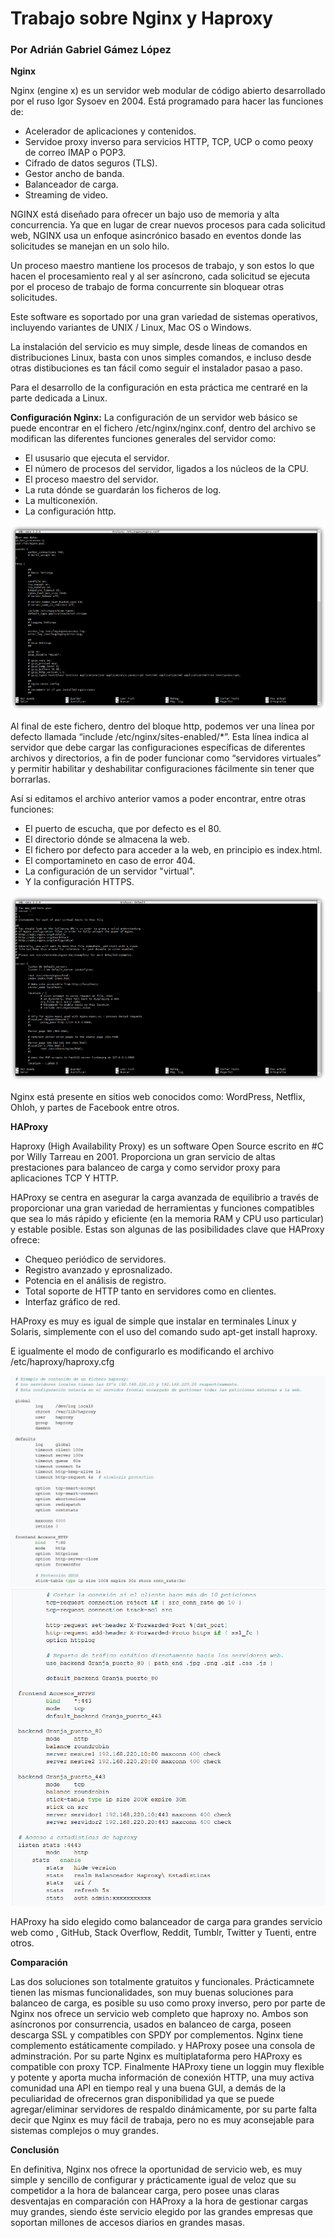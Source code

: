 # Trabajo sobre Nginx y Haproxy
### Por Adrián Gabriel Gámez López

**Nginx**

Nginx (engine x) es un servidor web modular de código abierto desarrollado por el ruso Igor Sysoev en 2004.
Está programado para hacer las funciones de:
* Acelerador de aplicaciones y contenidos.
* Servidoe proxy inverso para servicios HTTP, TCP, UCP o como peoxy de correo IMAP o POP3.
* Cifrado de datos seguros (TLS).
* Gestor ancho de banda.
* Balanceador de carga.
* Streaming de video.

NGINX está diseñado para ofrecer un bajo uso de memoria y alta concurrencia.
Ya que en lugar de crear nuevos procesos para cada solicitud web, NGINX usa un enfoque asincrónico basado en eventos donde las solicitudes se manejan en un solo hilo.

Un proceso maestro mantiene los procesos de trabajo, y son estos lo que hacen el procesamiento real y al ser asíncrono, cada solicitud se ejecuta por el proceso de trabajo de forma concurrente sin bloquear otras solicitudes.

Este software es soportado por una gran variedad de sistemas operativos, incluyendo variantes de UNIX / Linux, Mac OS o Windows.

La instalación del servicio es muy simple, desde lineas de comandos en distribuciones Linux, basta con unos simples comandos, e incluso desde otras distibuciones es tan fácil como seguir el instalador pasao a paso.

Para el desarrollo de la configuración en esta práctica me centraré en la parte dedicada a Linux.

**Configuración Nginx:**
La configuración de un servidor web básico se puede encontrar en el fichero /etc/nginx/nginx.conf, dentro del archivo se modifican las diferentes funciones generales del servidor como:
* El ususario que ejecuta el servidor.
* El número de procesos del servidor, ligados a los núcleos de la CPU.
* El proceso maestro del servidor.
* La ruta dónde se guardarán los ficheros de log.
* La multiconexión.
* La configuración http.

![I_1](./imagenes/Imagen_1.png)

Al final de este fichero, dentro del bloque http, podemos ver una línea por defecto llamada “include /etc/nginx/sites-enabled/*”. Esta línea indica al servidor que debe cargar las configuraciones específicas de diferentes archivos y directorios, a fin de poder funcionar como “servidores virtuales” y permitir habilitar y deshabilitar configuraciones fácilmente sin tener que borrarlas.

Así si editamos el archivo anterior vamos a poder encontrar, entre otras funciones:
* El puerto de escucha, que por defecto es el 80.
* El directorio dónde se almacena la web.
* El fichero por defecto para acceder a la web, en principio es index.html.
* El comportamineto en caso de error 404.
* La configuración de un servidor "virtual".
* Y la configuración HTTPS.

![I_2](./imagenes/Imagen_2.png)

Nginx está presente en sitios web conocidos como: WordPress, Netflix, Ohloh, y partes de Facebook entre otros.

**HAProxy**

Haproxy (High Availability Proxy) es un software Open Source escrito en #C por Willy Tarreau en 2001.
Proporciona un gran servicio de altas prestaciones para balanceo de carga y como servidor proxy para aplicaciones TCP Y HTTP.

HAProxy se centra en asegurar la carga avanzada de equilibrio a través de proporcionar una gran variedad de herramientas y funciones compatibles que sea lo más rápido y eficiente (en la memoria RAM y CPU uso particular) y estable posible. Estas son algunas de las posibilidades clave que HAProxy ofrece:
* Chequeo periódico de servidores.
* Registro avanzado y eprosnalizado.
* Potencia en el análisis de registro.
* Total soporte de HTTP tanto en servidores como en clientes.
* Interfaz gráfico de red.

HAProxy es muy es igual de simple que instalar en terminales Linux y Solaris, simplemente con el uso del comando sudo apt-get install haproxy.

E igualmente el modo de configurarlo es modificando el archivo /etc/haproxy/haproxy.cfg

![I_3](./imagenes/Imagen_3.png)
![I_4](./imagenes/Imagen_4.png)

HAProxy ha sido elegido como balanceador de carga para grandes servicio web como , GitHub, Stack Overflow, Reddit, Tumblr, Twitter y Tuenti, entre otros.

**Comparación**

Las dos soluciones son totalmente gratuitos y funcionales.
Prácticamnete tienen las mismas funcionalidades, son muy buenas soluciones para balanceo de carga, es posible su uso como proxy inverso, pero por parte de Nginx nos ofrece un servicio web completo que haproxy no.
Ambos son asíncronos por consurrencia, usados en balanceo de carga, poseen descarga SSL y compatibles con SPDY por complementos.
Nginx tiene complemento estáticamente compilado.
y HAProxy posee una consola de adminstración.
Por su parte Nginx es multiplataforma pero HAProxy es compatible con proxy TCP. 
Finalmente HAProxy tiene un loggin muy flexible y potente y aporta mucha información de conexión HTTP, una muy activa comunidad una API en tiempo real y una buena GUI, a demás de la peculiaridad de ofrecernos gran disponibilidad ya que se puede agregar/eliminar servidores de respaldo dinámicamente, por su parte falta decir que Nginx es muy fácil de trabaja, pero no es muy aconsejable para sistemas complejos o muy grandes.

**Conclusión**

En definitiva, Nginx nos ofrece la oportunidad de servicio web, es muy simple y sencillo de configurar y prácticamente igual de veloz que su competidor a la hora de balancear carga, pero posee unas claras desventajas en comparación con HAProxy a la hora de gestionar cargas muy grandes, siendo éste servicio elegido por las grandes empresas que soportan millones de accesos diarios en grandes masas.